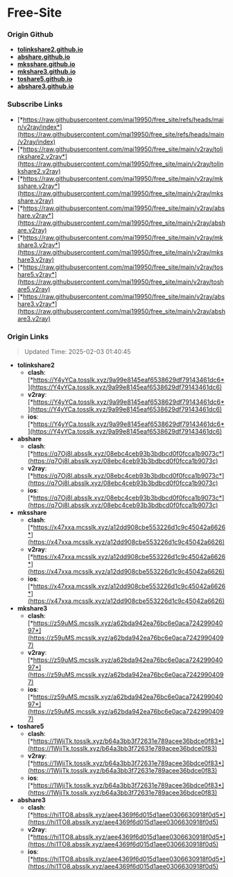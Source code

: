 # Free-Site

### Origin Github

- [**tolinkshare2.github.io**](https://github.com/tolinkshare2/tolinkshare2.github.io)
- [**abshare.github.io**](https://github.com/abshare/abshare.github.io)
- [**mksshare.github.io**](https://github.com/mksshare/mksshare.github.io)
- [**mkshare3.github.io**](https://github.com/mkshare3/mkshare3.github.io)
- [**toshare5.github.io**](https://github.com/toshare5/toshare5.github.io)
- [**abshare3.github.io**](https://github.com/abshare3/abshare3.github.io)

### Subscribe Links

- [*https://raw.githubusercontent.com/mai19950/free_site/refs/heads/main/v2ray/index*](https://raw.githubusercontent.com/mai19950/free_site/refs/heads/main/v2ray/index)
- [*https://raw.githubusercontent.com/mai19950/free_site/main/v2ray/tolinkshare2.v2ray*](https://raw.githubusercontent.com/mai19950/free_site/main/v2ray/tolinkshare2.v2ray)
- [*https://raw.githubusercontent.com/mai19950/free_site/main/v2ray/mksshare.v2ray*](https://raw.githubusercontent.com/mai19950/free_site/main/v2ray/mksshare.v2ray)
- [*https://raw.githubusercontent.com/mai19950/free_site/main/v2ray/abshare.v2ray*](https://raw.githubusercontent.com/mai19950/free_site/main/v2ray/abshare.v2ray)
- [*https://raw.githubusercontent.com/mai19950/free_site/main/v2ray/mkshare3.v2ray*](https://raw.githubusercontent.com/mai19950/free_site/main/v2ray/mkshare3.v2ray)
- [*https://raw.githubusercontent.com/mai19950/free_site/main/v2ray/toshare5.v2ray*](https://raw.githubusercontent.com/mai19950/free_site/main/v2ray/toshare5.v2ray)
- [*https://raw.githubusercontent.com/mai19950/free_site/main/v2ray/abshare3.v2ray*](https://raw.githubusercontent.com/mai19950/free_site/main/v2ray/abshare3.v2ray)

### Origin Links

> Updated Time: 2025-02-03 01:40:45

- **tolinkshare2**
  - **clash**: [*https://Y4yYCa.tosslk.xyz/9a99e8145eaf6538629df79143461dc6*](https://Y4yYCa.tosslk.xyz/9a99e8145eaf6538629df79143461dc6)
  - **v2ray**: [*https://Y4yYCa.tosslk.xyz/9a99e8145eaf6538629df79143461dc6*](https://Y4yYCa.tosslk.xyz/9a99e8145eaf6538629df79143461dc6)
  - **ios**: [*https://Y4yYCa.tosslk.xyz/9a99e8145eaf6538629df79143461dc6*](https://Y4yYCa.tosslk.xyz/9a99e8145eaf6538629df79143461dc6)
- **abshare**
  - **clash**: [*https://q7Oj8l.absslk.xyz/08ebc4ceb93b3bdbcd0f0fcca1b9073c*](https://q7Oj8l.absslk.xyz/08ebc4ceb93b3bdbcd0f0fcca1b9073c)
  - **v2ray**: [*https://q7Oj8l.absslk.xyz/08ebc4ceb93b3bdbcd0f0fcca1b9073c*](https://q7Oj8l.absslk.xyz/08ebc4ceb93b3bdbcd0f0fcca1b9073c)
  - **ios**: [*https://q7Oj8l.absslk.xyz/08ebc4ceb93b3bdbcd0f0fcca1b9073c*](https://q7Oj8l.absslk.xyz/08ebc4ceb93b3bdbcd0f0fcca1b9073c)
- **mksshare**
  - **clash**: [*https://x47xxa.mcsslk.xyz/a12dd908cbe553226d1c9c45042a6626*](https://x47xxa.mcsslk.xyz/a12dd908cbe553226d1c9c45042a6626)
  - **v2ray**: [*https://x47xxa.mcsslk.xyz/a12dd908cbe553226d1c9c45042a6626*](https://x47xxa.mcsslk.xyz/a12dd908cbe553226d1c9c45042a6626)
  - **ios**: [*https://x47xxa.mcsslk.xyz/a12dd908cbe553226d1c9c45042a6626*](https://x47xxa.mcsslk.xyz/a12dd908cbe553226d1c9c45042a6626)
- **mkshare3**
  - **clash**: [*https://z59uMS.mcsslk.xyz/a62bda942ea76bc6e0aca72429904097*](https://z59uMS.mcsslk.xyz/a62bda942ea76bc6e0aca72429904097)
  - **v2ray**: [*https://z59uMS.mcsslk.xyz/a62bda942ea76bc6e0aca72429904097*](https://z59uMS.mcsslk.xyz/a62bda942ea76bc6e0aca72429904097)
  - **ios**: [*https://z59uMS.mcsslk.xyz/a62bda942ea76bc6e0aca72429904097*](https://z59uMS.mcsslk.xyz/a62bda942ea76bc6e0aca72429904097)
- **toshare5**
  - **clash**: [*https://1WjiTk.tosslk.xyz/b64a3bb3f72631e789acee36bdce0f83*](https://1WjiTk.tosslk.xyz/b64a3bb3f72631e789acee36bdce0f83)
  - **v2ray**: [*https://1WjiTk.tosslk.xyz/b64a3bb3f72631e789acee36bdce0f83*](https://1WjiTk.tosslk.xyz/b64a3bb3f72631e789acee36bdce0f83)
  - **ios**: [*https://1WjiTk.tosslk.xyz/b64a3bb3f72631e789acee36bdce0f83*](https://1WjiTk.tosslk.xyz/b64a3bb3f72631e789acee36bdce0f83)
- **abshare3**
  - **clash**: [*https://hi1TO8.absslk.xyz/aee4369f6d015d1aee0306630918f0d5*](https://hi1TO8.absslk.xyz/aee4369f6d015d1aee0306630918f0d5)
  - **v2ray**: [*https://hi1TO8.absslk.xyz/aee4369f6d015d1aee0306630918f0d5*](https://hi1TO8.absslk.xyz/aee4369f6d015d1aee0306630918f0d5)
  - **ios**: [*https://hi1TO8.absslk.xyz/aee4369f6d015d1aee0306630918f0d5*](https://hi1TO8.absslk.xyz/aee4369f6d015d1aee0306630918f0d5)
